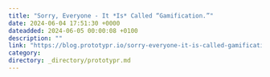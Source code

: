 ```yaml
---
title: "Sorry, Everyone - It *Is* Called “Gamification.”"
date: 2024-06-04 17:51:30 +0000
dateadded: 2024-06-05 00:00:08 +0100
description: ""
link: "https://blog.prototypr.io/sorry-everyone-it-is-called-gamification-e5a7e3372e30?source=rss----eb297ea1161a---4"
category:
directory: _directory/prototypr.md
---
```

